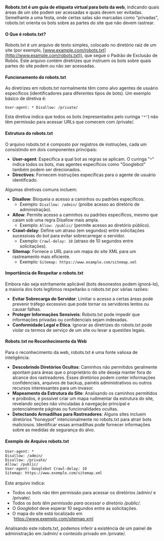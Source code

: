 **Robots.txt é um guia de etiqueta virtual para bots da web**, indicando quais áreas de um site podem ser acessadas e quais devem ser evitadas. Semelhante a uma festa, onde certas salas são marcadas como "privadas", robots.txt orienta os bots sobre as partes do site que não devem rastrear.

#### O Que é robots.txt?

Robots.txt é um arquivo de texto simples, colocado no diretório raiz de um site (por exemplo, [www.example.com/robots.txt](http://www.example.com/robots.txt)), que segue o Padrão de Exclusão de Robôs. Este arquivo contém diretrizes que instruem os bots sobre quais partes do site podem ou não ser acessadas.

#### Funcionamento do robots.txt

As diretrizes em robots.txt normalmente têm como alvo agentes de usuário específicos (identificadores para diferentes tipos de bots). Um exemplo básico de diretiva é:

`User-agent: * Disallow: /private/`

Esta diretiva indica que todos os bots (representados pelo curinga  `"*"`) não têm permissão para acessar URLs que comecem com /private/.

#### Estrutura do robots.txt

O arquivo robots.txt é composto por registros de instruções, cada um consistindo em dois componentes principais:

- **User-agent**: Especifica a qual bot as regras se aplicam. O curinga "`*`" indica todos os bots, mas agentes específicos como "Googlebot" também podem ser direcionados.
- **Directives**: Fornecem instruções específicas para o agente de usuário identificado.

Algumas diretivas comuns incluem:

- **Disallow**: Bloqueia o acesso a caminhos ou padrões específicos.
    - Exemplo: `Disallow: /admin/` (proíbe acesso ao diretório de administração).
- **Allow**: Permite acesso a caminhos ou padrões específicos, mesmo que caiam sob uma regra Disallow mais ampla.
    - Exemplo: `Allow: /public/` (permite acesso ao diretório público).
- **Crawl-delay**: Define um atraso (em segundos) entre solicitações sucessivas do bot para evitar sobrecarregar o servidor.
    - Exemplo: `Crawl-delay: 10` (atraso de 10 segundos entre solicitações).
- **Sitemap**: Fornece o URL para um mapa do site XML para um rastreamento mais eficiente.
    - Exemplo: `Sitemap: https://www.example.com/sitemap.xml`

#### Importância de Respeitar o robots.txt

Embora não seja estritamente aplicável (bots desonestos podem ignorá-lo), a maioria dos bots legítimos respeitarão o robots.txt por várias razões:

- **Evitar Sobrecarga do Servidor**: Limitar o acesso a certas áreas pode prevenir tráfego excessivo que pode tornar os servidores lentos ou causar falhas.
- **Proteger Informações Sensíveis**: Robots.txt pode impedir que informações privadas ou confidenciais sejam indexadas.
- **Conformidade Legal e Ética**: Ignorar as diretrizes do robots.txt pode violar os termos de serviço de um site ou levar a questões legais.

#### Robots.txt no Reconhecimento da Web

Para o reconhecimento da web, robots.txt é uma fonte valiosa de inteligência:

- **Descobrindo Diretórios Ocultos**: Caminhos não permitidos geralmente apontam para áreas que o proprietário do site deseja manter fora do alcance dos rastreadores. Esses diretórios podem conter informações confidenciais, arquivos de backup, painéis administrativos ou outros recursos interessantes para um invasor.
- **Mapeamento da Estrutura do Site**: Analisando os caminhos permitidos e proibidos, é possível criar um mapa rudimentar da estrutura do site, revelando seções não vinculadas à navegação principal e potencialmente páginas ou funcionalidades ocultas.
- **Detectando Armadilhas para Rastreadores**: Alguns sites incluem diretórios "honeypot" intencionalmente no robots.txt para atrair bots maliciosos. Identificar essas armadilhas pode fornecer informações sobre as medidas de segurança do alvo.

#### Exemplo de Arquivo robots.txt

`User-agent: * `<br>
`Disallow: /admin/ `<br>
`Disallow: /private/ `<br>
`Allow: /public/  `<br>
`User-agent: Googlebot Crawl-delay: 10  `<br>
`Sitemap: https://www.exemplo.com/sitemap.xml`<br><br>
Este arquivo indica:
- Todos os bots não têm permissão para acessar os diretórios /admin/ e /private/.
- Todos os *bots têm permissão para acessar o diretório /public/*.
- O *Googlebot* deve esperar 10 segundos entre as solicitações.
- O mapa do site está localizado em `https://www.exemplo.com/sitemap.xml

Analisando este robots.txt, podemos inferir a existência de um painel de administração em /admin/ e conteúdo privado em /private/.
